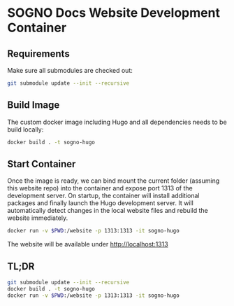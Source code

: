 # SOGNO Docs Website Development Container

## Requirements

Make sure all submodules are checked out:

```bash
git submodule update --init --recursive
```

## Build Image

The custom docker image including Hugo and all dependencies needs to be build locally:

```bash
docker build . -t sogno-hugo
```

## Start Container

Once the image is ready, we can bind mount the current folder (assuming this website repo) into the container and expose port 1313 of the development server.
On startup, the container will install additional packages and finally launch the Hugo development server.
It will automatically detect changes in the local website files and rebuild the website immediately.

```bash
docker run -v $PWD:/website -p 1313:1313 -it sogno-hugo 
```

The website will be available under [http://localhost:1313](http://localhost:1313)


## TL;DR

```bash
git submodule update --init --recursive
docker build . -t sogno-hugo
docker run -v $PWD:/website -p 1313:1313 -it sogno-hugo
```
